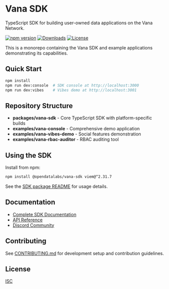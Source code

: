 # Vana SDK

TypeScript SDK for building user-owned data applications on the Vana Network.

[![npm version](https://img.shields.io/npm/v/@opendatalabs/vana-sdk)](https://www.npmjs.com/package/@opendatalabs/vana-sdk)
[![Downloads](https://img.shields.io/npm/dm/@opendatalabs/vana-sdk)](https://www.npmjs.com/package/@opendatalabs/vana-sdk)
[![License](https://img.shields.io/npm/l/@opendatalabs/vana-sdk)](./LICENSE)

This is a monorepo containing the Vana SDK and example applications demonstrating its capabilities.

## Quick Start

```bash
npm install
npm run dev:console  # SDK console at http://localhost:3000
npm run dev:vibes    # Vibes demo at http://localhost:3001
```

## Repository Structure

- **packages/vana-sdk** - Core TypeScript SDK with platform-specific builds
- **examples/vana-console** - Comprehensive demo application
- **examples/vana-vibes-demo** - Social features demonstration
- **examples/vana-rbac-auditor** - RBAC auditing tool

## Using the SDK

Install from npm:

```bash
npm install @opendatalabs/vana-sdk viem@^2.31.7
```

See the [SDK package README](./packages/vana-sdk/README.md) for usage details.

## Documentation

- [Complete SDK Documentation](https://docs.vana.org/docs/sdk)
- [API Reference](https://vana-com.github.io/vana-sdk)
- [Discord Community](https://discord.gg/vanabuilders)

## Contributing

See [CONTRIBUTING.md](./CONTRIBUTING.md) for development setup and contribution guidelines.

## License

[ISC](./LICENSE)
